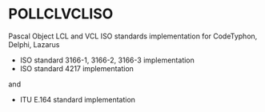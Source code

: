 # POLLCLVCLISO
Pascal Object LCL and VCL ISO standards implementation for CodeTyphon, Delphi, Lazarus

- ISO standard 3166-1, 3166-2, 3166-3 implementation
- ISO standard 4217 implementation

and

- ITU E.164 standard implementation
